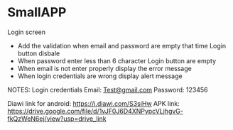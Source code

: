 # SmallAPP

Login screen
- Add the validation when email and password are empty that time Login button disbale
- When password enter less than 6 character Login button are empty 
- When email is not enter properly display the error message
- When login credentials are wrong display alert message

NOTES: Login credentials
Email: Test@gmail.com
Password: 123456 

Diawi link for android: https://i.diawi.com/S3siHw
APK link: https://drive.google.com/file/d/1vJF0J6D4XNPypcVLjhgvG-fkQzWeN6ej/view?usp=drive_link